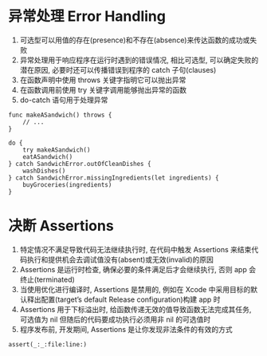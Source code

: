 # 异常处理 Error Handling

1. 可选型可以用值的存在(presence)和不存在(absence)来传达函数的成功或失败
2. 异常处理用于响应程序在运行时遇到的错误情况, 相比可选型, 可以确定失败的潜在原因, 必要时还可以传播错误到程序的 catch 子句(clauses)
3. 在函数声明中使用 throws 关键字指明它可以抛出异常
4. 在函数调用前使用 try 关键字调用能够抛出异常的函数
5. do-catch 语句用于处理异常

```
func makeASandwich() throws {
    // ...
}

do {
    try makeASandwich()
    eatASandwich()
} catch SandwichError.outOfCleanDishes {
    washDishes()
} catch SandwichError.missingIngredients(let ingredients) {
    buyGroceries(ingredients)
}
```

# 决断 Assertions

1. 特定情况不满足导致代码无法继续执行时, 在代码中触发 Assertions 来结束代码执行和提供机会去调试值没有(absent)或无效(invalid)的原因
2. Assertions 是运行时检查, 确保必要的条件满足后才会继续执行, 否则 app 会终止(terminated)
3. 当使用优化进行编译时, Assertions 是禁用的, 例如在 Xcode 中采用目标的默认释出配置(target’s default Release configuration)构建 app 时
4. Assertions 用于下标溢出时, 给函数传递无效的值导致函数无法完成其任务, 可选值为 nil 但随后的代码要成功执行必须用非 nil 的可选值时
5. 程序发布前, 开发期间, Assertions 是让你发现非法条件的有效的方式

```
assert(_:_:file:line:)
```
